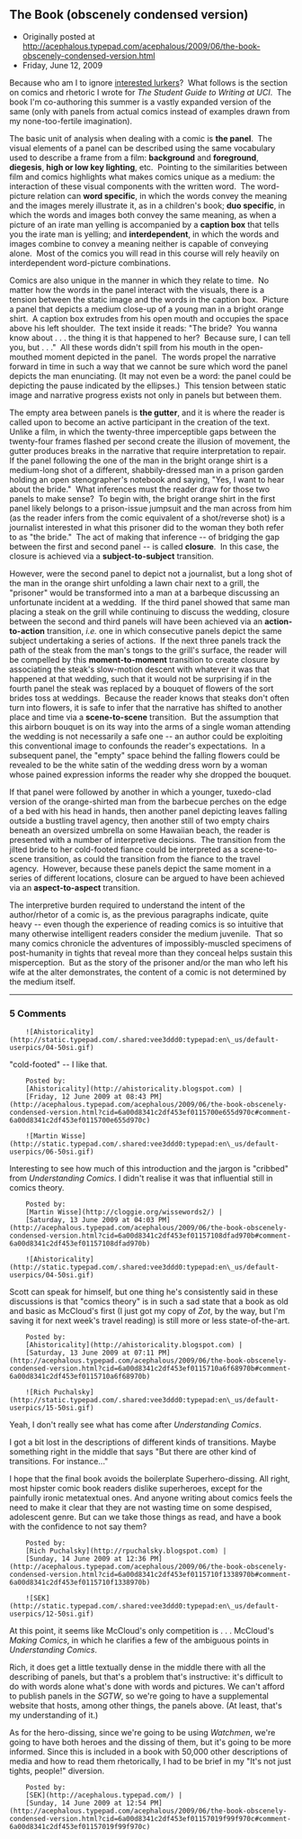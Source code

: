 ## The Book (obscenely condensed version)

 * Originally posted at http://acephalous.typepad.com/acephalous/2009/06/the-book-obscenely-condensed-version.html
 * Friday, June 12, 2009



Because who am I to ignore [interested lurkers](http://acephalous.typepad.com/acephalous/2009/06/researching-the-competition-or-why-other-books-about-visual-rhetoric-composition-demonstrate-the-nec.html?cid=6a00d8341c2df453ef0115700d6543970c#comment-6a00d8341c2df453ef0115700d6543970c)?  What follows is the section on comics and rhetoric I wrote for _The Student Guide to Writing at UCI_.  The book I'm co-authoring this summer is a vastly expanded version of the same (only with panels from actual comics instead of examples drawn from my none-too-fertile imagination).

The basic unit of analysis when dealing with a comic is **the panel**.  The visual elements of a panel can be described using the same vocabulary used to describe a frame from a film: **background** and **foreground**, **diegesis**, **high or low key lighting**,
etc.  Pointing to the similarities between film and comics highlights
what makes comics unique as a medium: the interaction of these visual
components with the written word.  The word-picture relation can **word specific**, in which the words convey the meaning and the images merely illustrate it, as in a children's book; **duo specific**, in which the words and images both convey the same meaning, as when a picture of an irate man yelling is accompanied by a **caption box** that tells you the irate man is yelling; and **interdependent**,
in which the words and images combine to convey a meaning neither is
capable of conveying alone.  Most of the comics you will read in this
course will rely heavily on interdependent word-picture combinations.  

Comics are also unique in the manner in which they relate to time. 
No matter how the words in the panel interact with the visuals, there
is a tension between the static image and the words in the caption
box.  Picture a panel that depicts a medium close-up of a young man in
a bright orange shirt.  A caption box extrudes from his open mouth and
occupies the space above his left shoulder.  The text inside it reads:
"The bride?  You wanna know about . . . the thing it is that happened to
her?  Because sure, I can tell you, but . . ."  All these words didn't
spill from his mouth in the open-mouthed moment depicted in the panel. 
The words propel the narrative forward in time in such a way that we
cannot be sure which word the panel depicts the man enunciating. (It
may not even be a word: the panel could be depicting the pause
indicated by the ellipses.)  This tension between static image and
narrative progress exists not only in panels but between them.  

The empty area between panels is **the gutter**, and it is where
the reader is called upon to become an active participant in the
creation of the text.  Unlike a film, in which the twenty-three
imperceptible gaps between the twenty-four frames flashed per second
create the illusion of movement, the gutter produces breaks in the
narrative that require interpretation to repair.  If the panel
following the one of the man in the bright orange shirt is a
medium-long shot of a different, shabbily-dressed man in a prison
garden holding an open stenographer's notebook and saying, "Yes, I want
to hear about the bride."  What inferences must the reader draw for
those two panels to make sense?  To begin with, the bright orange shirt
in the first panel likely belongs to a prison-issue jumpsuit and the
man across from him (as the reader infers from the comic equivalent of
a shot/reverse shot) is a journalist interested in what this prisoner
did to the woman they both refer to as "the bride."  The act of making
that inference -- of bridging the gap between the first and second
panel -- is called **closure**.  In this case, the closure is achieved via a **subject-to-subject** transition.    

However, were the second panel to depict not a journalist, but a
long shot of the man in the orange shirt unfolding a lawn chair next to
a grill, the "prisoner" would be transformed into a man at a barbeque
discussing an unfortunate incident at a wedding.  If the third panel
showed that same man placing a steak on the grill while continuing to
discuss the wedding, closure between the second and third panels will
have been achieved via an **action-to-action** transition, _i.e._ one
in which consecutive panels depict the same subject undertaking a
series of actions.  If the next three panels track the path of the
steak from the man's tongs to the grill's surface, the reader will be
compelled by this **moment-to-moment** transition to create closure
by associating the steak's slow-motion descent with whatever it was
that happened at that wedding, such that it would not be surprising if
in the fourth panel the steak was replaced by a bouquet of flowers of
the sort brides toss at weddings.  Because the reader knows that steaks
don't often turn into flowers, it is safe to infer that the narrative
has shifted to another place and time via a **scene-to-scene** transition. 
But the assumption that this airborn bouquet is on its way into the
arms of a single woman attending the wedding is not necessarily a safe
one -- an author could be exploiting this conventional image to
confounds the reader's expectations.  In a subsequent panel, the
"empty" space behind the falling flowers could be revealed to be the
white satin of the wedding dress worn by a woman whose pained
expression informs the reader why she dropped the bouquet.  

If that panel were followed by another in which a younger,
tuxedo-clad version of the orange-shirted man from the barbecue perches
on the edge of a bed with his head in hands, then another panel
depicting leaves falling outside a bustling travel agency, then another
still of two empty chairs beneath an oversized umbrella on some
Hawaiian beach, the reader is presented with a number of interpretive
decisions.  The transition from the jilted bride to her cold-footed
fiance could be interpreted as a scene-to-scene transition, as could
the transition from the fiance to the travel agency.  However, because
these panels depict the same moment in a series of different locations,
closure can be argued to have been achieved via an **aspect-to-aspect** transition.  

The interpretive burden required to understand the intent of the
author/rhetor of a comic is, as the previous paragraphs indicate, quite
heavy -- even though the experience of reading comics is so intuitive
that many otherwise intelligent readers consider the medium juvenile. 
That so many comics chronicle the adventures of impossibly-muscled
specimens of post-humanity in tights that reveal more than they conceal
helps sustain this misperception.  But as the story of the prisoner
and/or the man who left his wife at the alter demonstrates, the content
of a comic is not determined by the medium itself.

		

* * *

### 5 Comments 

		

                
[]()

	

		![Ahistoricality](http://static.typepad.com/.shared:vee3ddd0:typepad:en\_us/default-userpics/04-50si.gif)
	

	

		

"cold-footed" -- I like that.

	

		Posted by:
		[Ahistoricality](http://ahistoricality.blogspot.com) |
		[Friday, 12 June 2009 at 08:43 PM](http://acephalous.typepad.com/acephalous/2009/06/the-book-obscenely-condensed-version.html?cid=6a00d8341c2df453ef0115700e655d970c#comment-6a00d8341c2df453ef0115700e655d970c)

[]()

	

		![Martin Wisse](http://static.typepad.com/.shared:vee3ddd0:typepad:en\_us/default-userpics/06-50si.gif)
	

	

		

Interesting to see how much of this introduction and the jargon is "cribbed" from _Understanding Comics_. I didn't realise it was that influential still in comics theory.

	

		Posted by:
		[Martin Wisse](http://cloggie.org/wissewords2/) |
		[Saturday, 13 June 2009 at 04:03 PM](http://acephalous.typepad.com/acephalous/2009/06/the-book-obscenely-condensed-version.html?cid=6a00d8341c2df453ef01157108dfad970b#comment-6a00d8341c2df453ef01157108dfad970b)

[]()

	

		![Ahistoricality](http://static.typepad.com/.shared:vee3ddd0:typepad:en\_us/default-userpics/04-50si.gif)
	

	

		

Scott can speak for himself, but one thing he's consistently said in these discussions is that "comics theory" is in such a sad state that a book as old and basic as McCloud's first (I just got my copy of _Zot_, by the way, but I'm saving it for next week's travel reading) is still more or less state-of-the-art.

	

		Posted by:
		[Ahistoricality](http://ahistoricality.blogspot.com) |
		[Saturday, 13 June 2009 at 07:11 PM](http://acephalous.typepad.com/acephalous/2009/06/the-book-obscenely-condensed-version.html?cid=6a00d8341c2df453ef0115710a6f68970b#comment-6a00d8341c2df453ef0115710a6f68970b)

[]()

	

		![Rich Puchalsky](http://static.typepad.com/.shared:vee3ddd0:typepad:en\_us/default-userpics/15-50si.gif)
	

	

		

Yeah, I don't really see what has come after _Understanding Comics_.

I got a bit lost in the descriptions of different kinds of transitions.  Maybe something right in the middle that says "But there are other kind of transitions.  For instance..."

I hope that the final book avoids the boilerplate Superhero-dissing.  All right, most hipster comic book readers dislike superheroes, except for the painfully ironic metatextual ones.  And anyone writing about comics feels the need to make it clear that they are not wasting time on some despised, adolescent genre.  But can we take those things as read, and have a book with the confidence to not say them?

	

		Posted by:
		[Rich Puchalsky](http://rpuchalsky.blogspot.com) |
		[Sunday, 14 June 2009 at 12:36 PM](http://acephalous.typepad.com/acephalous/2009/06/the-book-obscenely-condensed-version.html?cid=6a00d8341c2df453ef0115710f1338970b#comment-6a00d8341c2df453ef0115710f1338970b)

[]()

	

		![SEK](http://static.typepad.com/.shared:vee3ddd0:typepad:en\_us/default-userpics/12-50si.gif)
	

	

		

At this point, it seems like McCloud's only competition is . . . McCloud's _Making Comics_, in which he clarifies a few of the ambiguous points in _Understanding Comics_.  

Rich, it does get a little textually dense in the middle there with all the describing of panels, but that's a problem that's instructive: it's difficult to do with words alone what's done with words and pictures.  We can't afford to publish panels in the _SGTW_, so we're going to have a supplemental website that hosts, among other things, the panels above.  (At least, that's my understanding of it.)

As for the hero-dissing, since we're going to be using _Watchmen_, we're going to have both heroes and the dissing of them, but it's going to be more informed.  Since this is included in a book with 50,000 other descriptions of media and how to read them rhetorically, I had to be brief in my "It's not just tights, people!" diversion.

	

		Posted by:
		[SEK](http://acephalous.typepad.com/) |
		[Sunday, 14 June 2009 at 12:54 PM](http://acephalous.typepad.com/acephalous/2009/06/the-book-obscenely-condensed-version.html?cid=6a00d8341c2df453ef01157019f99f970c#comment-6a00d8341c2df453ef01157019f99f970c)

		

        